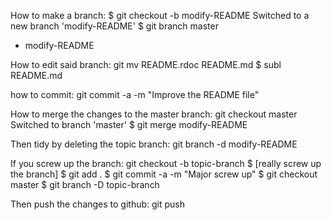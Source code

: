 How to make a branch:
$ git checkout -b modify-README
Switched to a new branch 'modify-README'
$ git branch
master
* modify-README

How to edit said branch:
git mv README.rdoc README.md
$ subl README.md

how to commit:
git commit -a -m "Improve the README file"

How to merge the changes to the master branch:
git checkout master
Switched to branch 'master'
$ git merge modify-README

Then tidy by deleting the topic branch:
git branch -d modify-README

If you screw up the branch:
 git checkout -b topic-branch
$ [really screw up the branch]
$ git add .
$ git commit -a -m "Major screw up"
$ git checkout master
$ git branch -D topic-branch

Then push the changes to github:
git push